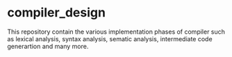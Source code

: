 # compiler_design
 This repository contain the various implementation phases of compiler such as lexical analysis, syntax analysis, sematic analysis, intermediate code generartion and many more.
